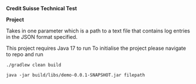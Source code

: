 **Credit Suisse Technical Test**

**Project**

Takes in one parameter which is a path to a text file that contains log entries in the JSON format specified.

This project requires Java 17 to run
To initialise the project please navigate to repo and run

`./gradlew clean build`

`java -jar build/libs/demo-0.0.1-SNAPSHOT.jar filepath
`
